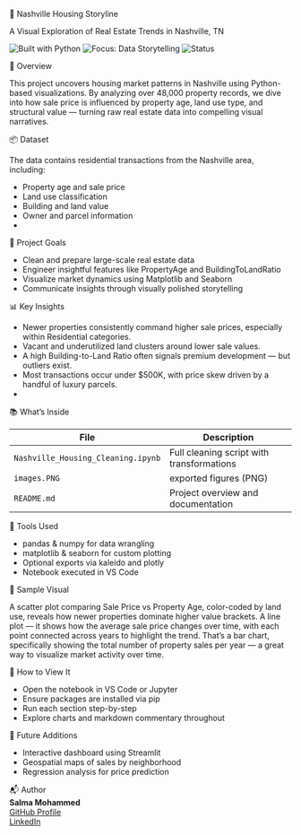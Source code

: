 🏡 Nashville Housing Storyline

A Visual Exploration of Real Estate Trends in Nashville, TN

![Built with Python](https://img.shields.io/badge/Built%20with-Python-blue?logo=python)
![Focus: Data Storytelling](https://img.shields.io/badge/Project%20Type-Data%20Storytelling-brightgreen)
![Status](https://img.shields.io/badge/Status-Complete-blue)

📍 Overview  

 This project uncovers housing market patterns in Nashville using Python-based visualizations. By analyzing over 48,000 property records, we dive into how sale price is influenced by property age, land use type, and structural value — turning raw real estate data into compelling visual narratives.  
 
📦 Dataset

The data contains residential transactions from the Nashville area, including:
- Property age and sale price
- Land use classification
- Building and land value
- Owner and parcel information
- 
🎯 Project Goals
- Clean and prepare large-scale real estate data
- Engineer insightful features like PropertyAge and BuildingToLandRatio
- Visualize market dynamics using Matplotlib and Seaborn
- Communicate insights through visually polished storytelling
  
📊 Key Insights

- Newer properties consistently command higher sale prices, especially within Residential categories.
- Vacant and underutilized land clusters around lower sale values.
- A high Building-to-Land Ratio often signals premium development — but outliers exist.
- Most transactions occur under $500K, with price skew driven by a handful of luxury parcels.
- 
📚 What’s Inside  

| File                         | Description                                     |
|------------------------------|-------------------------------------------------|
| `Nashville_Housing_Cleaning.ipynb` | Full cleaning script with transformations     |
| `images.PNG` | exported figures (PNG)    |
| `README.md`                  | Project overview and documentation              |



🧰 Tools Used 

- pandas & numpy for data wrangling
- matplotlib & seaborn for custom plotting
- Optional exports via kaleido and plotly
- Notebook executed in VS Code
  
📸 Sample Visual

A scatter plot comparing Sale Price vs Property Age, color-coded by land use, reveals how newer properties dominate higher value brackets. 
A line plot — it shows how the average sale price changes over time, with each point connected across years to highlight the trend.
That’s a bar chart, specifically showing the total number of property sales per year — a great way to visualize market activity over time.



🚀 How to View It 

- Open the notebook in VS Code or Jupyter
- Ensure packages are installed via pip
- Run each section step-by-step
- Explore charts and markdown commentary throughout 

🧠 Future Additions 

- Interactive dashboard using Streamlit
- Geospatial maps of sales by neighborhood
- Regression analysis for price prediction 

📬 Author                         
**Salma Mohammed**  
[GitHub Profile](https://github.com/salmamohammed11111)  
[LinkedIn](https://www.linkedin.com/in/salma-mohammed-353919360/)

